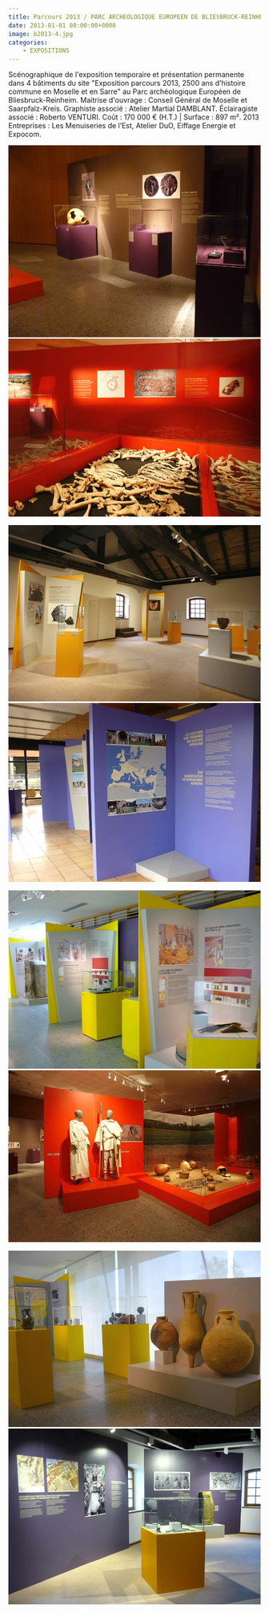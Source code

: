 ```yaml
---
title: Parcours 2013 / PARC ARCHEOLOGIQUE EUROPEEN DE BLIESBRUCK-REINHEIM
date: 2013-01-01 00:00:00+0000
image: b2013-4.jpg
categories:
    - EXPOSITIONS
---
```


Scénographique de l'exposition temporaire et présentation permanente dans
            4 bâtiments du site "Exposition parcours 2013, 2500 ans d’histoire commune en
            Moselle et en Sarre" au Parc archéologique Européen de Bliesbruck-Reinheim.
            Maitrise d'ouvrage : Conseil Général de Moselle et Saarpfalz-Kreis.
            Graphiste associé : Atelier Martial DAMBLANT.
            Éclairagiste associé : Roberto VENTURI.
            Coût : 170 000 € (H.T.) | Surface : 897 m².
            2013
            Entreprises : Les Menuiseries de l’Est, Atelier DuO, Eiffage Energie et Expocom.

![Image 1](b2013-4.jpg) ![Image 2](b2013-5.jpg)

![Image 3](b2013-7.jpg) ![Image 4](b2013-6.jpg)

![Image 5](b2013-2.jpg) ![Image 6](b2013-3.jpg)

![Image 7](b2013-1.jpg) ![Image 8](b2013-8.jpg)

